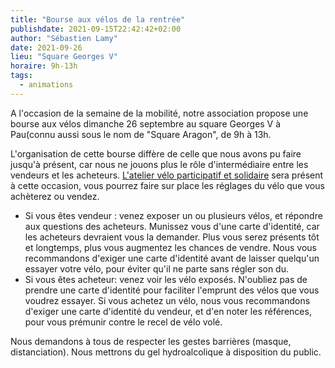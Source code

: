 ```yaml
---
title: "Bourse aux vélos de la rentrée"
publishdate: 2021-09-15T22:42:42+02:00
author: "Sébastien Lamy"
date: 2021-09-26
lieu: "Square Georges V"
horaire: 9h-13h
tags:
  - animations
---
```


A l'occasion de la semaine de la mobilité, notre association propose une bourse aux vélos dimanche 26 septembre au square Georges V à Pau(connu aussi sous le nom de "Square Aragon", de 9h à 13h. 
<!--more-->

L'organisation de cette bourse diffère de celle que nous avons pu faire jusqu'à présent, car nous ne jouons plus le rôle d'intermédiaire entre les vendeurs et les acheteurs. [L'atelier vélo participatif et solidaire](http://ateliervelopau.fr) sera présent à cette occasion, vous pourrez faire sur place les réglages du vélo que vous achèterez ou vendez.

* Si vous êtes vendeur : venez exposer un ou plusieurs vélos, et répondre aux questions des acheteurs. Munissez vous d'une carte d'identité, car les acheteurs devraient vous la demander. Plus vous serez présents tôt et longtemps, plus vous augmentez les chances de vendre. Nous vous recommandons d'exiger une carte d'identité avant de laisser quelqu'un essayer votre vélo, pour éviter qu'il ne parte sans régler son du.
* Si vous êtes acheteur: venez voir les vélo exposés. N'oubliez pas de prendre une carte d'identité pour faciliter l'emprunt des vélos que vous voudrez essayer. Si vous achetez un vélo, nous vous recommandons d'exiger une carte d'identité du vendeur,  et d'en noter les références, pour vous prémunir contre le recel de vélo volé.

Nous demandons à tous de respecter les gestes barrières (masque, distanciation). Nous mettrons du gel hydroalcolique à disposition du public.
